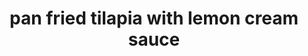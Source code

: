 ---
id: 5b38eb67047ec40014fcf918
servings: 2
notes:
directions: 'coat fish with flour.
heat dressing in medium skillet on medium heat. add fish; cook 4 to 5 minutes on each side or until fish flakes easily with fork. remove from skillet; cover to keep warm.
add broth and lemon juice to skillet; cook 3 minutes or until reduced by half
 stirring frequently with whisk. add cream cheese; cook 1 minute or until melted
 stirring constantly. pour over fish. sprinkle with parsley.'
ingredients: '2 tilapia fillets
1 tbsp. flour
2 tbsp. olive oil
2 tbsp. kraft lite house italian dressing (or add packet of italian dressing seasoning to flour)
1/4 c. fat-free reduced-sodium chicken broth
1 tbsp. lemon juice
1 oz. philadelphia fat free cream cheese
1 tbsp. chopped fresh parsley'
rating: 3
ease: easy
img:
category: main course
href: 'https: //www.delish.com/cooking/recipe-ideas/recipes/a21021/pan-fried-fish-creamy-lemon-sauce-for-two-recipe-kft0313/'
totalTime: 20 minutes
cookTime: 15 minutes
prepTime: 5 minutes
title: pan fried tilapia with lemon cream sauce
slug: pan-fried-tilapia-with-lemon-cream-sauce
---